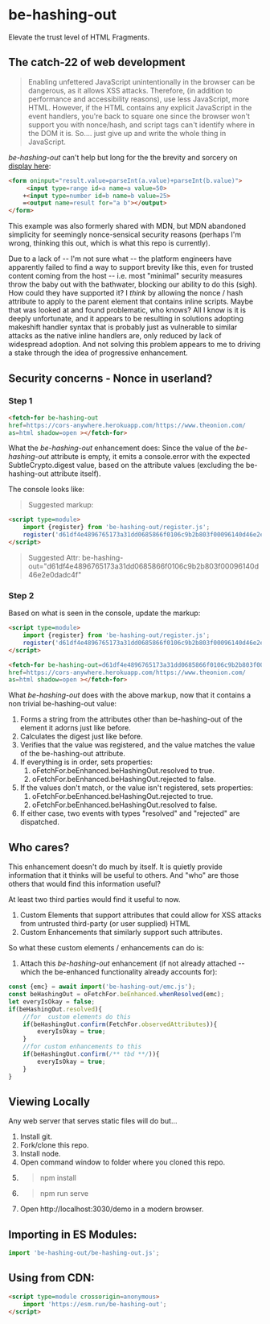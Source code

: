 # be-hashing-out

Elevate the trust level of HTML Fragments.

## The catch-22 of web development

>  Enabling unfettered JavaScript unintentionally in the browser can be dangerous, as it allows XSS attacks.  Therefore, (in addition to performance and accessibility reasons), use less JavaScript, more HTML.  However, if the HTML contains any explicit JavaScript in the event handlers, you're back to square one since the browser won't support you with nonce/hash, and script tags can't identify where in the DOM it is.  So.... just give up and write the whole thing in JavaScript.

*be-hashing-out* can't help but long for the the brevity and sorcery on [display here](https://www.w3schools.com/TAGs/tag_output.asp):

```html
<form oninput="result.value=parseInt(a.value)+parseInt(b.value)">
     <input type=range id=a name=a value=50>
    +<input type=number id=b name=b value=25>
    =<output name=result for="a b"></output>
</form>
```


 This example was also formerly shared with MDN, but MDN abandoned simplicity for seemingly nonce-sensical security reasons (perhaps I'm wrong, thinking this out, which is what this repo is currently).

 Due to a lack of -- I'm not sure what -- the platform engineers have apparently failed to find a way to support brevity like this, even for trusted content coming from the host -- i.e. most "minimal" security measures throw the baby out with the bathwater, blocking our ability to do this (sigh).  How could they have supported it?  I *think* by allowing the nonce / hash attribute to apply to the parent element that contains inline scripts.  Maybe that was looked at and found problematic, who knows?  All I know is it is deeply unfortunate, and it appears to be resulting in solutions adopting makeshift handler syntax that is probably just as vulnerable to similar attacks as the native inline handlers are, only reduced by lack of widespread adoption.  And not solving this problem appears to me to driving a stake through the idea of progressive enhancement.

 ## Security concerns - Nonce in userland?

 ### Step 1

 ```html
 <fetch-for be-hashing-out
href=https://cors-anywhere.herokuapp.com/https://www.theonion.com/ 
as=html shadow=open ></fetch-for>
 ```

What the *be-hashing-out* enhancement does:  Since the value of the *be-hashing-out* attribute is empty, it emits a console.error with the expected SubtleCrypto.digest value, based on the attribute values (excluding the be-hashing-out attribute itself).

The console looks like:

> Suggested markup:

```html
<script type=module>
    import {register} from 'be-hashing-out/register.js';
    register('d61df4e4896765173a31dd0685866f0106c9b2b803f00096140d46e2e0dadc4f');
</script>
```

> Suggested Attr:
> be-hashing-out="d61df4e4896765173a31dd0685866f0106c9b2b803f00096140d46e2e0dadc4f"

### Step 2

Based on what is seen in the console, update the markup:

```html
<script type=module>
    import {register} from 'be-hashing-out/register.js';
    register('d61df4e4896765173a31dd0685866f0106c9b2b803f00096140d46e2e0dadc4f');
</script>

<fetch-for be-hashing-out=d61df4e4896765173a31dd0685866f0106c9b2b803f00096140d46e2e0dadc4f
href=https://cors-anywhere.herokuapp.com/https://www.theonion.com/ 
as=html shadow=open ></fetch-for>
```

What *be-hashing-out* does with the above markup, now that it contains a non trivial be-hashing-out value:

1.  Forms a string from the attributes other than be-hashing-out of the element it adorns just like before.
2.  Calculates the digest just like before.
3.  Verifies that the value was registered, and the value matches the value of the be-hashing-out attribute.
4.  If everything is in order, sets properties:
    1.  oFetchFor.beEnhanced.beHashingOut.resolved to true.
    2.  oFetchFor.beEnhanced.beHashingOut.rejected to false.
5.  If the values don't match, or the value isn't registered,  sets properties:
    1.  oFetchFor.beEnhanced.beHashingOut.rejected to true.
    2.  oFetchFor.beEnhanced.beHashingOut.resolved to false.
6.  If either case, two events with types "resolved" and "rejected" are dispatched.

## Who cares?

This enhancement doesn't do much by itself.  It is quietly provide information that it thinks will be useful to others.  And "who" are those others that would find this information useful?

At least two third parties would find it useful to now.

1.  Custom Elements that support attributes that could allow for XSS attacks from untrusted third-party (or user supplied) HTML
2.  Custom Enhancements that similarly support such attributes.

So what these custom elements / enhancements can do is:

1.  Attach this *be-hashing-out* enhancement (if not already attached -- which the be-enhanced functionality already accounts for):

```JavaScript
const {emc} = await import('be-hashing-out/emc.js');
const beHashingOut = oFetchFor.beEnhanced.whenResolved(emc);
let everyIsOkay = false;
if(beHashingOut.resolved){
    //for  custom elements do this
    if(beHashingOut.confirm(FetchFor.observedAttributes)){
        everyIsOkay = true;
    }
    //for custom enhancements to this
    if(beHashingOut.confirm(/** tbd **/)){
        everyIsOkay = true;
    }
}
```

## Viewing Locally

Any web server that serves static files will do but...

1.  Install git.
2.  Fork/clone this repo.
3.  Install node.
4.  Open command window to folder where you cloned this repo.
5.  > npm install
6.  > npm run serve
7.  Open http://localhost:3030/demo in a modern browser.

## Importing in ES Modules:

```JavaScript
import 'be-hashing-out/be-hashing-out.js';

```

## Using from CDN:

```html
<script type=module crossorigin=anonymous>
    import 'https://esm.run/be-hashing-out';
</script>
```
